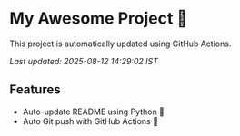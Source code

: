 # My Awesome Project 🚀

This project is automatically updated using GitHub Actions.

_Last updated: 2025-08-12 14:29:02 IST_

## Features
- Auto-update README using Python 🐍
- Auto Git push with GitHub Actions 🤖
